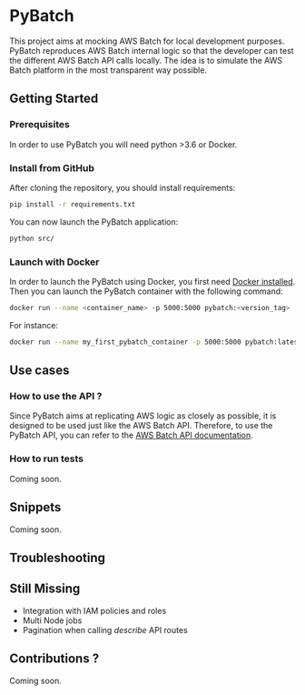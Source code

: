 # PyBatch

This project aims at mocking AWS Batch for local development purposes.
PyBatch reproduces AWS Batch internal logic so that the developer can test the different AWS Batch API calls locally.
The idea is to simulate the AWS Batch platform in the most transparent way possible.

## Getting Started

### Prerequisites

In order to use PyBatch you will need python >3.6 or Docker.

### Install from GitHub

After cloning the repository, you should install requirements:

```bash
pip install -r requirements.txt
```

You can now launch the PyBatch application:

```bash
python src/
```

### Launch with Docker

In order to launch the PyBatch using Docker, you first need [Docker installed](https://docs.docker.com/install/). 
Then you can launch the PyBatch container with the following command:

```bash
docker run --name <container_name> -p 5000:5000 pybatch:<version_tag>
```

For instance:

```bash
docker run --name my_first_pybatch_container -p 5000:5000 pybatch:latest
```

## Use cases

### How to use the API ? 

Since PyBatch aims at replicating AWS logic as closely as possible, it is designed to be used just like
the AWS Batch API. Therefore, to use the PyBatch API, you can refer to the [AWS Batch API documentation](https://docs.aws.amazon.com/batch/index.html#lang/en_us).

### How to run tests

Coming soon.

## Snippets

Coming soon.

## Troubleshooting

## Still Missing

- Integration with IAM policies and roles
- Multi Node jobs
- Pagination when calling _describe_ API routes

## Contributions ? 

Coming soon.